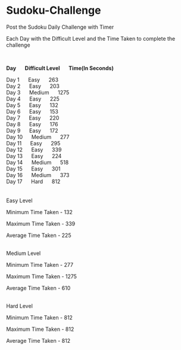 # Sudoku-Challenge
Post the Sudoku Daily Challenge with Timer

Each Day with the Difficult Level and the Time Taken to complete the challenge<br />

<br />

**Day**&nbsp;&nbsp;&nbsp;&nbsp;&nbsp;&nbsp;**Difficult Level**&nbsp;&nbsp;&nbsp;&nbsp;&nbsp;&nbsp;**Time(In Seconds)**

Day 1&nbsp;&nbsp;&nbsp;&nbsp;&nbsp;&nbsp;Easy&nbsp;&nbsp;&nbsp;&nbsp;&nbsp;&nbsp;263<br />
Day 2&nbsp;&nbsp;&nbsp;&nbsp;&nbsp;&nbsp;Easy&nbsp;&nbsp;&nbsp;&nbsp;&nbsp;&nbsp;203<br />
Day 3&nbsp;&nbsp;&nbsp;&nbsp;&nbsp;&nbsp;Medium&nbsp;&nbsp;&nbsp;&nbsp;&nbsp;&nbsp;1275<br />
Day 4&nbsp;&nbsp;&nbsp;&nbsp;&nbsp;&nbsp;Easy&nbsp;&nbsp;&nbsp;&nbsp;&nbsp;&nbsp;225<br />
Day 5&nbsp;&nbsp;&nbsp;&nbsp;&nbsp;&nbsp;Easy&nbsp;&nbsp;&nbsp;&nbsp;&nbsp;&nbsp;132<br />
Day 6&nbsp;&nbsp;&nbsp;&nbsp;&nbsp;&nbsp;Easy&nbsp;&nbsp;&nbsp;&nbsp;&nbsp;&nbsp;153<br />
Day 7&nbsp;&nbsp;&nbsp;&nbsp;&nbsp;&nbsp;Easy&nbsp;&nbsp;&nbsp;&nbsp;&nbsp;&nbsp;220<br />
Day 8&nbsp;&nbsp;&nbsp;&nbsp;&nbsp;&nbsp;Easy&nbsp;&nbsp;&nbsp;&nbsp;&nbsp;&nbsp;176<br />
Day 9&nbsp;&nbsp;&nbsp;&nbsp;&nbsp;&nbsp;Easy&nbsp;&nbsp;&nbsp;&nbsp;&nbsp;&nbsp;172<br />
Day 10&nbsp;&nbsp;&nbsp;&nbsp;&nbsp;&nbsp;Medium&nbsp;&nbsp;&nbsp;&nbsp;&nbsp;&nbsp;277<br />
Day 11&nbsp;&nbsp;&nbsp;&nbsp;&nbsp;&nbsp;Easy&nbsp;&nbsp;&nbsp;&nbsp;&nbsp;&nbsp;295<br />
Day 12&nbsp;&nbsp;&nbsp;&nbsp;&nbsp;&nbsp;Easy&nbsp;&nbsp;&nbsp;&nbsp;&nbsp;&nbsp;339<br />
Day 13&nbsp;&nbsp;&nbsp;&nbsp;&nbsp;&nbsp;Easy&nbsp;&nbsp;&nbsp;&nbsp;&nbsp;&nbsp;224<br />
Day 14&nbsp;&nbsp;&nbsp;&nbsp;&nbsp;&nbsp;Medium&nbsp;&nbsp;&nbsp;&nbsp;&nbsp;&nbsp;518<br />
Day 15&nbsp;&nbsp;&nbsp;&nbsp;&nbsp;&nbsp;Easy&nbsp;&nbsp;&nbsp;&nbsp;&nbsp;&nbsp;301<br />
Day 16&nbsp;&nbsp;&nbsp;&nbsp;&nbsp;&nbsp;Medium&nbsp;&nbsp;&nbsp;&nbsp;&nbsp;&nbsp;373<br />
Day 17&nbsp;&nbsp;&nbsp;&nbsp;&nbsp;&nbsp;Hard&nbsp;&nbsp;&nbsp;&nbsp;&nbsp;&nbsp;812<br /><br /><br />
Easy Level

Minimum Time Taken - 132

Maximum Time Taken - 339

Average Time Taken - 225<br /><br />

Medium Level

Minimum Time Taken - 277

Maximum Time Taken - 1275

Average Time Taken - 610<br /><br />

Hard Level


Minimum Time Taken - 812

Maximum Time Taken - 812

Average Time Taken - 812